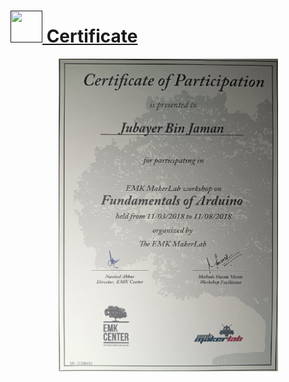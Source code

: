 # <a href="" target="_blank" rel="noreferrer"> <img src="" alt="" width="51" height="51"/> Certificate</a>

<p align="center"> <a href="https://github.com/jbjzeehad/fundamentals-of-arduino/blob/260ae73118d949ac4709d1bab0d0007fad12aae2/emkmakerlab.jpg" target="_blank" rel="noreferrer"> <img src="emkmakerlab.jpg" alt="" width="351" height="500"/></a></p>
